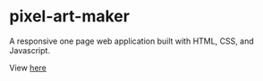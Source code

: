 # pixel-art-maker

A responsive one page web application built with HTML, CSS, and Javascript.

View [here](https://codepen.io/brandonvernon/pen/rKLLBw)
